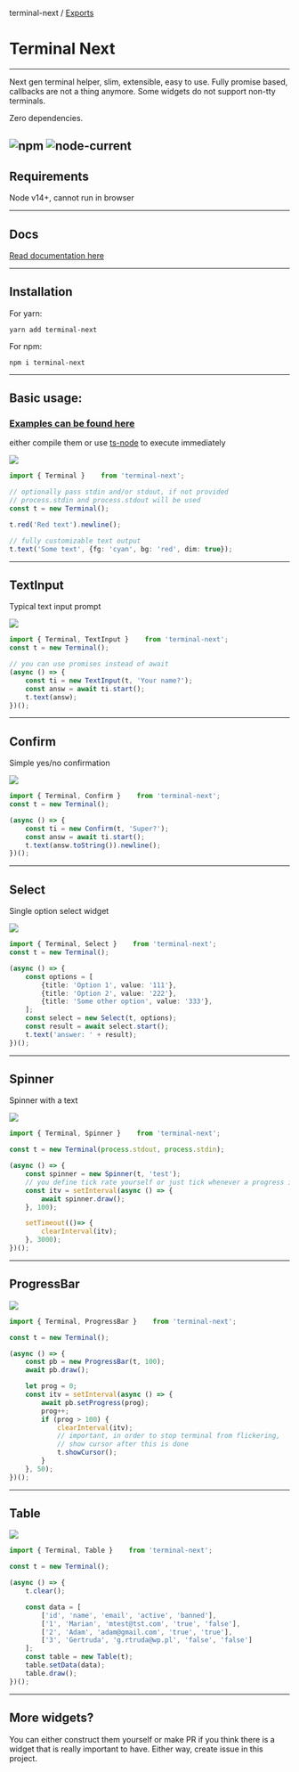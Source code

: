 terminal-next / [Exports](modules.md)

# Terminal Next

---
Next gen terminal helper, slim, extensible, easy to use.
Fully promise based, callbacks are not a thing anymore.
Some widgets do not support non-tty terminals.

Zero dependencies.

![npm](https://img.shields.io/npm/v/terminal-next)
![node-current](https://img.shields.io/node/v/terminal-next)
---

## Requirements

Node v14+, cannot run in browser

---

## Docs

[Read documentation here](https://github.com/kaminaris/terminal-next/blob/master/docs/modules.md)

---

## Installation

For yarn:

```
yarn add terminal-next
```

For npm:

```
npm i terminal-next
```

---
## Basic usage:

### [Examples can be found here](https://github.com/kaminaris/terminal-next/tree/master/test)
either compile them or use [ts-node](https://www.npmjs.com/package/ts-node) to execute immediately

![](https://i.imgur.com/v7PUSSt.png)

```ts
import { Terminal }    from 'terminal-next';

// optionally pass stdin and/or stdout, if not provided
// process.stdin and process.stdout will be used
const t = new Terminal();

t.red('Red text').newline();

// fully customizable text output
t.text('Some text', {fg: 'cyan', bg: 'red', dim: true});
```
---
## TextInput

Typical text input prompt

![](https://i.imgur.com/ikCwe6n.png)

```ts
import { Terminal, TextInput }    from 'terminal-next';
const t = new Terminal();

// you can use promises instead of await
(async () => {
	const ti = new TextInput(t, 'Your name?');
	const answ = await ti.start();
	t.text(answ);
})();
```
---

## Confirm

Simple yes/no confirmation

![](https://i.imgur.com/1k79D8K.png)

```ts
import { Terminal, Confirm }    from 'terminal-next';
const t = new Terminal();

(async () => {
	const ti = new Confirm(t, 'Super?');
	const answ = await ti.start();
	t.text(answ.toString()).newline();
})();
```
---

## Select

Single option select widget

![](https://i.imgur.com/PUwIYkG.gif)

```ts
import { Terminal, Select }    from 'terminal-next';
const t = new Terminal();

(async () => {
	const options = [
		{title: 'Option 1', value: '111'},
		{title: 'Option 2', value: '222'},
		{title: 'Some other option', value: '333'},
	];
	const select = new Select(t, options);
	const result = await select.start();
	t.text('answer: ' + result);
})();
```
---

## Spinner

Spinner with a text

![](https://i.imgur.com/3wYKaNZ.gif)

```ts
import { Terminal, Spinner }    from 'terminal-next';

const t = new Terminal(process.stdout, process.stdin);

(async () => {
	const spinner = new Spinner(t, 'test');
	// you define tick rate yourself or just tick whenever a progress is made
	const itv = setInterval(async () => {
		await spinner.draw();
	}, 100);

	setTimeout(()=> {
		clearInterval(itv);
	}, 3000);
})();
```
---

## ProgressBar

![](https://i.imgur.com/IYDxWBa.gif)

```ts
import { Terminal, ProgressBar }    from 'terminal-next';

const t = new Terminal();

(async () => {
	const pb = new ProgressBar(t, 100);
	await pb.draw();

	let prog = 0;
	const itv = setInterval(async () => {
		await pb.setProgress(prog);
		prog++;
		if (prog > 100) {
			clearInterval(itv);
			// important, in order to stop terminal from flickering, 
			// show cursor after this is done
			t.showCursor();
		}
	}, 50);
})();
```
---

## Table

![](https://i.imgur.com/6VAWTJo.png)

```ts
import { Terminal, Table }    from 'terminal-next';

const t = new Terminal();

(async () => {
	t.clear();

	const data = [
		['id', 'name', 'email', 'active', 'banned'],
		['1', 'Marian', 'mtest@tst.com', 'true', 'false'],
		['2', 'Adam', 'adam@gmail.com', 'true', 'true'],
		['3', 'Gertruda', 'g.rtruda@wp.pl', 'false', 'false']
	];
	const table = new Table(t);
	table.setData(data);
	table.draw();
})();
```

---

## More widgets?
You can either construct them yourself or make PR if you think there is a widget that is really important to have.
Either way, create issue in this project.

